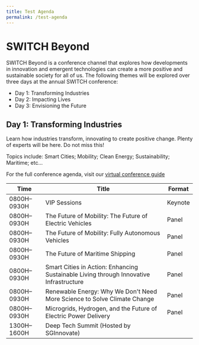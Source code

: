 ```yaml
---
title: Test Agenda
permalink: /test-agenda
---
```

# SWITCH Beyond
SWITCH Beyond is a conference channel that explores how developments in innovation and emergent technologies can create a more positive and sustainable society for all of us. The following themes will be explored over three days at the annual SWITCH conference:

* Day 1: Transforming Industries
* Day 2: Impacting Lives
* Day 3: Envisioning the Future

## Day 1: Transforming Industries
Learn how industries transform, innovating to create positive change. Plenty of experts will be here. Do not miss this!

Topics include: Smart Cities; Mobility; Clean Energy; Sustainability; Maritime; etc...

For the full conference agenda, visit our [virtual conference guide](https://paradoxmedia.readz.com/home-page-r837y?preview=146622)


| **Time** | **Title** | **Format** |
| -------- | -------- | -------- | 
| 0800H–0930H     | VIP Sessions | Keynote |
| 0800H–0930H     | The Future of Mobility: The Future of Electric Vehicles | Panel |
| 0800H–0930H     | The Future of Mobility: Fully Autonomous Vehicles | Panel |
| 0800H–0930H     | The Future of Maritime Shipping | Panel |
| 0800H–0930H     | Smart Cities in Action: Enhancing Sustainable Living through Innovative Infrastructure | Panel |
| 0800H–0930H     | Renewable Energy: Why We Don't Need More Science to Solve Climate Change | Panel |
| 0800H–0930H     | Microgrids, Hydrogen, and the Future of Electric Power Delivery | Panel |
| 1300H–1600H     | Deep Tech Summit (Hosted by SGInnovate) |  |

